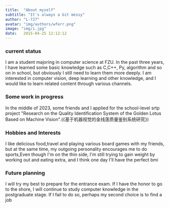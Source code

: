 ```yaml
---
title:  "About myself"
subtitle: "It's always a bit messy"
author: "L-727"
avatar: "img/authors/wferr.png"
image: "img/i.jpg"
date:   2015-04-25 12:12:12
---
```


### current status
I am a student majoring in computer science at FZU. In the past three years, I have learned some basic knowledge such as C,C++, Py, algorithm and so on in school, but obviously I still need to learn them more deeply. I am interested in computer vision, deep learning and other knowledge, and I would like to learn related content through various channels.

### Some work in progress
In the middle of 2023, some friends and I applied for the school-level srtp project "Research on the Quality Identification System of the Golden Lotus Based on Machine Vision".(《基于机器视觉的金线莲质量鉴别系统研究》)

### Hobbies and Interests

I like delicious food,travel and playing various board games with my friends, but at the same time, my outgoing personality encourages me to do sports,Even though I'm on the thin side, I'm still trying to gain weight by working out and eating extra, and I think one day I'll have the perfect bmi

### Future planning

I will try my best to prepare for the entrance exam. If I have the honor to go to the shore, I will continue to study computer knowledge in the postgraduate stage. If I fail to do so, perhaps my second choice is to find a job

